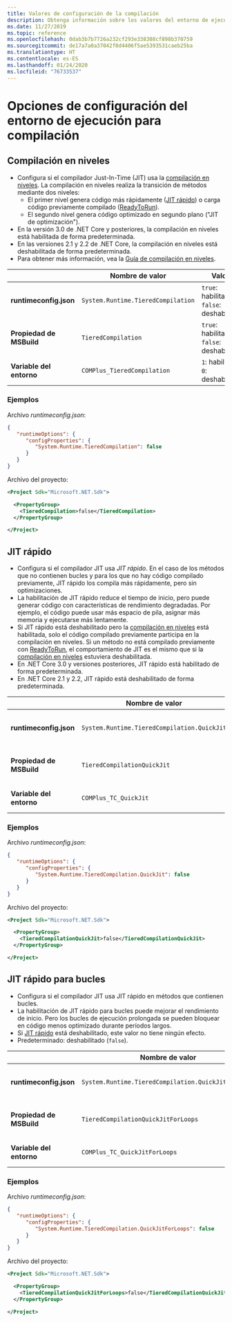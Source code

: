 ```yaml
---
title: Valores de configuración de la compilación
description: Obtenga información sobre los valores del entorno de ejecución que configuran cómo funciona el compilador JIT para las aplicaciones de .NET Core.
ms.date: 11/27/2019
ms.topic: reference
ms.openlocfilehash: 0dab3b7b7726a232cf293e338308cf898b370759
ms.sourcegitcommit: de17a7a0a37042f0d4406f5ae5393531caeb25ba
ms.translationtype: HT
ms.contentlocale: es-ES
ms.lasthandoff: 01/24/2020
ms.locfileid: "76733537"
---
```

# <a name="run-time-configuration-options-for-compilation"></a>Opciones de configuración del entorno de ejecución para compilación

## <a name="tiered-compilation"></a>Compilación en niveles

- Configura si el compilador Just-In-Time (JIT) usa la [compilación en niveles](../whats-new/dotnet-core-3-0.md#tiered-compilation). La compilación en niveles realiza la transición de métodos mediante dos niveles:
  - El primer nivel genera código más rápidamente ([JIT rápido](#quick-jit)) o carga código previamente compilado ([ReadyToRun](../whats-new/dotnet-core-3-0.md#readytorun-images)).
  - El segundo nivel genera código optimizado en segundo plano ("JIT de optimización").
- En la versión 3.0 de .NET Core y posteriores, la compilación en niveles está habilitada de forma predeterminada.
- En las versiones 2.1 y 2.2 de .NET Core, la compilación en niveles está deshabilitada de forma predeterminada.
- Para obtener más información, vea la [Guía de compilación en niveles](https://github.com/dotnet/runtime/blob/master/docs/design/features/tiered-compilation-guide.md).

| | Nombre de valor | Valores |
| - | - | - |
| **runtimeconfig.json** | `System.Runtime.TieredCompilation` | `true`: habilitado.<br/>`false`: deshabilitado. |
| **Propiedad de MSBuild** | `TieredCompilation` | `true`: habilitado.<br/>`false`: deshabilitado. |
| **Variable del entorno** | `COMPlus_TieredCompilation` | `1`: habilitado.<br/>`0`: deshabilitado. |

### <a name="examples"></a>Ejemplos

Archivo *runtimeconfig.json*:

```json
{
   "runtimeOptions": {
      "configProperties": {
         "System.Runtime.TieredCompilation": false
      }
   }
}
```

Archivo del proyecto:

```xml
<Project Sdk="Microsoft.NET.Sdk">

  <PropertyGroup>
    <TieredCompilation>false</TieredCompilation>
  </PropertyGroup>

</Project>
```

## <a name="quick-jit"></a>JIT rápido

- Configura si el compilador JIT usa *JIT rápido*. En el caso de los métodos que no contienen bucles y para los que no hay código compilado previamente, JIT rápido los compila más rápidamente, pero sin optimizaciones.
- La habilitación de JIT rápido reduce el tiempo de inicio, pero puede generar código con características de rendimiento degradadas. Por ejemplo, el código puede usar más espacio de pila, asignar más memoria y ejecutarse más lentamente.
- Si JIT rápido está deshabilitado pero la [compilación en niveles](#tiered-compilation) está habilitada, solo el código compilado previamente participa en la compilación en niveles. Si un método no está compilado previamente con [ReadyToRun](../whats-new/dotnet-core-3-0.md#readytorun-images), el comportamiento de JIT es el mismo que si la [compilación en niveles](#tiered-compilation) estuviera deshabilitada.
- En .NET Core 3.0 y versiones posteriores, JIT rápido está habilitado de forma predeterminada.
- En .NET Core 2.1 y 2.2, JIT rápido está deshabilitado de forma predeterminada.

| | Nombre de valor | Valores |
| - | - | - |
| **runtimeconfig.json** | `System.Runtime.TieredCompilation.QuickJit` | `true`: habilitado.<br/>`false`: deshabilitado. |
| **Propiedad de MSBuild** | `TieredCompilationQuickJit` | `true`: habilitado.<br/>`false`: deshabilitado. |
| **Variable del entorno** | `COMPlus_TC_QuickJit` | `1`: habilitado.<br/>`0`: deshabilitado. |

### <a name="examples"></a>Ejemplos

Archivo *runtimeconfig.json*:

```json
{
   "runtimeOptions": {
      "configProperties": {
         "System.Runtime.TieredCompilation.QuickJit": false
      }
   }
}
```

Archivo del proyecto:

```xml
<Project Sdk="Microsoft.NET.Sdk">

  <PropertyGroup>
    <TieredCompilationQuickJit>false</TieredCompilationQuickJit>
  </PropertyGroup>

</Project>
```

## <a name="quick-jit-for-loops"></a>JIT rápido para bucles

- Configura si el compilador JIT usa JIT rápido en métodos que contienen bucles.
- La habilitación de JIT rápido para bucles puede mejorar el rendimiento de inicio. Pero los bucles de ejecución prolongada se pueden bloquear en código menos optimizado durante períodos largos.
- Si [JIT rápido](#quick-jit) está deshabilitado, este valor no tiene ningún efecto.
- Predeterminado: deshabilitado (`false`).

| | Nombre de valor | Valores |
| - | - | - |
| **runtimeconfig.json** | `System.Runtime.TieredCompilation.QuickJitForLoops` | `false`: deshabilitado.<br/>`true`: habilitado. |
| **Propiedad de MSBuild** | `TieredCompilationQuickJitForLoops` | `false`: deshabilitado.<br/>`true`: habilitado. |
| **Variable del entorno** | `COMPlus_TC_QuickJitForLoops` | `0`: deshabilitado.<br/>`1`: habilitado. |

### <a name="examples"></a>Ejemplos

Archivo *runtimeconfig.json*:

```json
{
   "runtimeOptions": {
      "configProperties": {
         "System.Runtime.TieredCompilation.QuickJitForLoops": false
      }
   }
}
```

Archivo del proyecto:

```xml
<Project Sdk="Microsoft.NET.Sdk">

  <PropertyGroup>
    <TieredCompilationQuickJitForLoops>false</TieredCompilationQuickJitForLoops>
  </PropertyGroup>

</Project>
```
